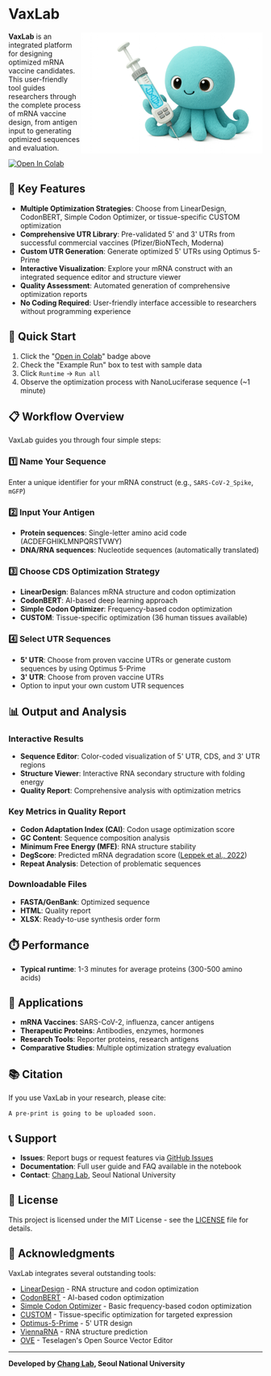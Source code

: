 # VaxLab

<img src="https://github.com/ChangLabSNU/VaxLab/blob/main/logo/VaxLab_octopus.png?raw=true" height="240" align="right">

**VaxLab** is an integrated platform for designing optimized mRNA vaccine candidates. This user-friendly tool guides researchers through the complete process of mRNA vaccine design, from antigen input to generating optimized sequences and evaluation.

[![Open In Colab](https://colab.research.google.com/assets/colab-badge.svg)](https://colab.research.google.com/github/ChangLabSNU/VaxLab/blob/main/VaxLab.ipynb)

## 🎯 Key Features

- **Multiple Optimization Strategies**: Choose from LinearDesign, CodonBERT, Simple Codon Optimizer, or tissue-specific CUSTOM optimization
- **Comprehensive UTR Library**: Pre-validated 5' and 3' UTRs from successful commercial vaccines (Pfizer/BioNTech, Moderna)
- **Custom UTR Generation**: Generate optimized 5' UTRs using Optimus 5-Prime
- **Interactive Visualization**: Explore your mRNA construct with an integrated sequence editor and structure viewer
- **Quality Assessment**: Automated generation of comprehensive optimization reports
- **No Coding Required**: User-friendly interface accessible to researchers without programming experience

## 🚀 Quick Start
1. Click the "[Open in Colab](https://colab.research.google.com/github/ChangLabSNU/VaxLab/blob/main/VaxLab.ipynb)" badge above
2. Check the "Example Run" box to test with sample data
3. Click `Runtime` → `Run all`
4. Observe the optimization process with NanoLuciferase sequence (~1 minute)

## 📋 Workflow Overview

VaxLab guides you through four simple steps:

### 1️⃣ **Name Your Sequence**
Enter a unique identifier for your mRNA construct (e.g., `SARS-CoV-2_Spike`, `mGFP`)

### 2️⃣ **Input Your Antigen**
- **Protein sequences**: Single-letter amino acid code (ACDEFGHIKLMNPQRSTVWY)
- **DNA/RNA sequences**: Nucleotide sequences (automatically translated)

### 3️⃣ **Choose CDS Optimization Strategy**
- **LinearDesign**: Balances mRNA structure and codon optimization
- **CodonBERT**: AI-based deep learning approach
- **Simple Codon Optimizer**: Frequency-based codon optimization
- **CUSTOM**: Tissue-specific optimization (36 human tissues available)

### 4️⃣ **Select UTR Sequences**
- **5' UTR**: Choose from proven vaccine UTRs or generate custom sequences by using Optimus 5-Prime
- **3' UTR**: Choose from proven vaccine UTRs
- Option to input your own custom UTR sequences


## 📊 Output and Analysis

### Interactive Results
- **Sequence Editor**: Color-coded visualization of 5' UTR, CDS, and 3' UTR regions
- **Structure Viewer**: Interactive RNA secondary structure with folding energy
- **Quality Report**: Comprehensive analysis with optimization metrics

### Key Metrics in Quality Report
- **Codon Adaptation Index (CAI)**: Codon usage optimization score
- **GC Content**: Sequence composition analysis
- **Minimum Free Energy (MFE)**: RNA structure stability
- **DegScore**: Predicted mRNA degradation score ([Leppek et al., 2022](https://doi.org/10.1038/s41467-022-28776-w))
- **Repeat Analysis**: Detection of problematic sequences

### Downloadable Files
- **FASTA/GenBank**: Optimized sequence
- **HTML**: Quality report
- **XLSX**: Ready-to-use synthesis order form

## ⏱️ Performance

- **Typical runtime**: 1-3 minutes for average proteins (300-500 amino acids)

## 🎯 Applications

- **mRNA Vaccines**: SARS-CoV-2, influenza, cancer antigens
- **Therapeutic Proteins**: Antibodies, enzymes, hormones
- **Research Tools**: Reporter proteins, research antigens
- **Comparative Studies**: Multiple optimization strategy evaluation

## 📚 Citation

If you use VaxLab in your research, please cite:

```
A pre-print is going to be uploaded soon.
```


## 📞 Support

- **Issues**: Report bugs or request features via [GitHub Issues](https://github.com/ChangLabSNU/VaxLab/issues)
- **Documentation**: Full user guide and FAQ available in the notebook
- **Contact**: [Chang Lab](https://qbio.io/), Seoul National University

## 📄 License

This project is licensed under the MIT License - see the [LICENSE](LICENSE) file for details.

## 🙏 Acknowledgments

VaxLab integrates several outstanding tools:
- [LinearDesign](https://github.com/LinearDesignSoftware/LinearDesign) - RNA structure and codon optimization
- [CodonBERT](https://github.com/FPPGroup/CodonBERT) - AI-based codon optimization
- [Simple Codon Optimizer](https://github.com/tdseher/simple-codon-optimizer) - Basic frequency-based codon optimization
- [CUSTOM](https://github.com/hexavier/CUSTOM) - Tissue-specific optimization for targeted expression
- [Optimus-5-Prime](https://github.com/castillohair/paper-5utr-design) - 5' UTR design
- [ViennaRNA](https://www.tbi.univie.ac.at/RNA/) - RNA structure prediction
- [OVE](https://github.com/TeselaGen/tg-oss/tree/master/packages/ove) - Teselagen's Open Source Vector Editor

---

**Developed by [Chang Lab](https://qbio.io/), Seoul National University** 